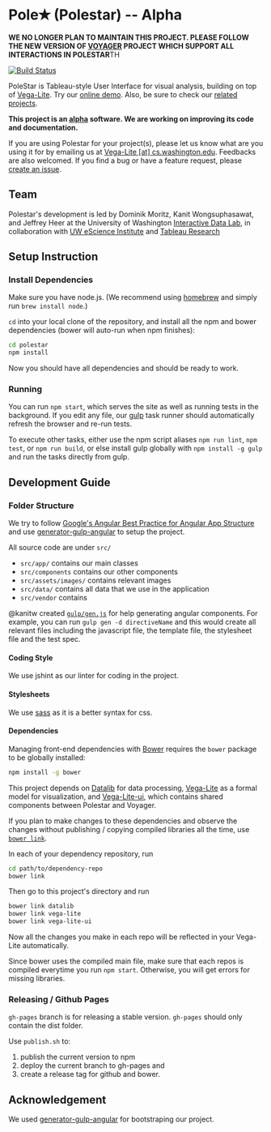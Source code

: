 # Pole✭ (Polestar) -- Alpha

**WE NO LONGER PLAN TO MAINTAIN THIS PROJECT. PLEASE FOLLOW THE NEW VERSION OF [VOYAGER](https://github.com/vega/voyager) PROJECT WHICH SUPPORT ALL INTERACTIONS IN POLESTAR**TH


[![Build Status](https://travis-ci.org/vega/polestar.svg)](https://travis-ci.org/vega/polestar)

PoleStar is Tableau-style User Interface for visual analysis, building on top
of [Vega-Lite](https://github.com/vega/vega-lite). Try our [online
demo](http://vega.github.io/polestar/). Also, be sure to check our [related
projects](https://vega.github.io/).

**This project is an [alpha](http://en.wikipedia.org/wiki/Software_release_life_cycle#Alpha) software.
We are working on improving its code and documentation.**

If you are using Polestar for your project(s), please let us know what are you using it for by emailing us at [Vega-Lite \[at\] cs.washington.edu](mailto:vega-lite@cs.washington.edu).  Feedbacks are also welcomed.
If you find a bug or have a feature request, please [create an issue](https://github.com/vega/polestar/issues/new).


## Team

Polestar's development is led by Dominik Moritz, Kanit Wongsuphasawat, and Jeffrey Heer at the University of Washington [Interactive Data Lab](http://idl.cs.washington.edu), in collaboration with [UW eScience Institute](http://escience.washington.edu/) and [Tableau Research](http://research.tableau.com)

## Setup Instruction

### Install Dependencies

Make sure you have node.js. (We recommend using [homebrew](http://brew.sh) and simply run `brew install node`.)

`cd` into your local clone of the repository, and install all the npm and bower dependencies (bower will auto-run when npm finishes):

```sh
cd polestar
npm install
```

Now you should have all dependencies and should be ready to work.

### Running

You can run `npm start`, which serves the site as well as running tests in the background.
If you edit any file, our [gulp](http://gulpjs.com) task runner should automatically refresh the browser and re-run tests.

To execute other tasks, either use the npm script aliases `npm run lint`, `npm test`, or `npm run build`, or else install gulp globally with `npm install -g gulp` and run the tasks directly from gulp.

## Development Guide

### Folder Structure

We try to follow [Google's Angular Best Practice for Angular App Structure](https://docs.google.com/document/d/1XXMvReO8-Awi1EZXAXS4PzDzdNvV6pGcuaF4Q9821Es/pub) and use [generator-gulp-angular](https://github.com/Swiip/generator-gulp-angular) to setup the project.

All source code are under `src/`

- `src/app/` contains our main classes
- `src/components` contains our other components
- `src/assets/images/` contains relevant images
- `src/data/` contains all data that we use in the application
- `src/vendor` contains

@kanitw created [`gulp/gen.js`](https://github.com/vega/polestar/blob/master/gulp/gen.js) for help generating angular components.
For example, you can run `gulp gen -d directiveName` and this would create all relevant files including the javascript file, the template file, the stylesheet file and the test spec.

#### Coding Style

We use jshint as our linter for coding in the project.

#### Stylesheets

We use [sass](http://sass-lang.com) as it is a better syntax for css.

#### Dependencies

Managing front-end dependencies with [Bower](http://bower.io) requires the `bower` package to be globally installed:
```sh
npm install -g bower
```

This project depends on [Datalib](https://github.com/vega/datalib) for data processing, [Vega-Lite](https://github.com/vega/vega-lite) as a formal model for visualization, and [Vega-Lite-ui](https://github.com/vega/vega-lite-ui), which contains shared components between Polestar and Voyager.

If you plan to make changes to these dependencies and observe the changes without publishing / copying compiled libraries all the time, use [`bower link`](https://oncletom.io/2013/live-development-bower-component/).

In each of your dependency repository, run

```sh
cd path/to/dependency-repo
bower link
```

Then go to this project's directory and run

```sh
bower link datalib
bower link vega-lite
bower link vega-lite-ui
```

Now all the changes you make in each repo will be reflected in your Vega-Lite automatically.

Since bower uses the compiled main file, make sure that each repos is compiled everytime you run `npm start`.
Otherwise, you will get errors for missing libraries.

### Releasing / Github Pages

`gh-pages` branch is for releasing a stable version.
`gh-pages` should only contain the dist folder.

Use `publish.sh` to:

1. publish the current version to npm
2. deploy the current branch to gh-pages and
3. create a release tag for github and bower.


## Acknowledgement

We used [generator-gulp-angular](https://github.com/Swiip/generator-gulp-angular) for bootstraping our project.


